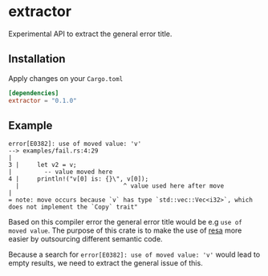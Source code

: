 # extractor

Experimental API to extract the general error title.

## Installation
Apply changes on your `Cargo.toml`
```` toml
[dependencies]
extractor = "0.1.0"
````

## Example
```
error[E0382]: use of moved value: 'v'
--> examples/fail.rs:4:29
|
3 |     let v2 = v;
|         -- value moved here
4 |     println!("v[0] is: {}\", v[0]);
  |                             ^ value used here after move
|
= note: move occurs because `v` has type `std::vec::Vec<i32>`, which does not implement the `Copy` trait"
```

Based on this compiler error the general error title would be e.g `use of moved value`.
The purpose of this crate is to make the use of [resa](https://github.com/Menkir/resa) more easier by outsourcing different semantic code.

Because a search for `error[E0382]: use of moved value: 'v'` would lead to empty results, we need to extract the general issue of this.